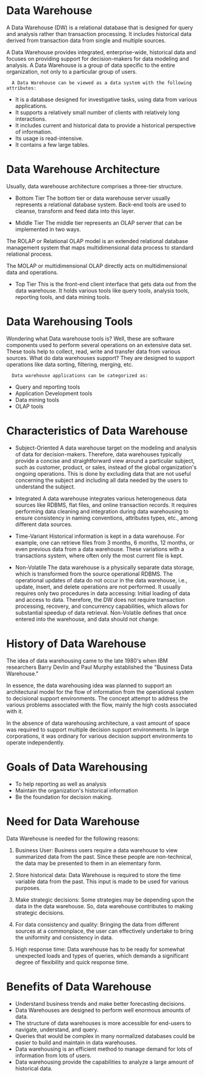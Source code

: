 # Data Warehouse

A Data Warehouse (DW) is a relational database that is designed for query and analysis rather than transaction processing. It includes historical data derived from transaction data from single and multiple sources.

A Data Warehouse provides integrated, enterprise-wide, historical data and focuses on providing support for decision-makers for data modeling and analysis.
A Data Warehouse is a group of data specific to the entire organization, not only to a particular group of users.

      A Data Warehouse can be viewed as a data system with the following attributes:

- It is a database designed for investigative tasks, using data from various applications.
- It supports a relatively small number of clients with relatively long interactions.
- It includes current and historical data to provide a historical perspective of information.
- Its usage is read-intensive.
- It contains a few large tables.

# Data Warehouse Architecture

Usually, data warehouse architecture comprises a three-tier structure.

- Bottom Tier
The bottom tier or data warehouse server usually represents a relational database system. Back-end tools are used to cleanse, transform and feed data into this layer. 

- Middle Tier
The middle tier represents an OLAP server that can be implemented in two ways. 

The ROLAP or Relational OLAP model is an extended relational database management system that maps multidimensional data process to standard relational process. 

The MOLAP or multidimensional OLAP directly acts on multidimensional data and operations.

- Top Tier
This is the front-end client interface that gets data out from the data warehouse. It holds various tools like query tools, analysis tools, reporting tools, and data mining tools. 

# Data Warehousing Tools 

Wondering what Data warehouse tools is? Well, these are software components used to perform several operations on an extensive data set. These tools help to collect, read, write and transfer data from various sources. What do data warehouses support? They are designed to support operations like data sorting, filtering, merging, etc. 

      Data warehouse applications can be categorized as:

- Query and reporting tools
- Application Development tools
- Data mining tools
- OLAP tools

# Characteristics of Data Warehouse 

- Subject-Oriented
A data warehouse target on the modeling and analysis of data for decision-makers. Therefore, data warehouses typically provide a concise and straightforward view around a particular subject, such as customer, product, or sales, instead of the global organization's ongoing operations. This is done by excluding data that are not useful concerning the subject and including all data needed by the users to understand the subject.

- Integrated
A data warehouse integrates various heterogeneous data sources like RDBMS, flat files, and online transaction records. It requires performing data cleaning and integration during data warehousing to ensure consistency in naming conventions, attributes types, etc., among different data sources.

- Time-Variant
Historical information is kept in a data warehouse. For example, one can retrieve files from 3 months, 6 months, 12 months, or even previous data from a data warehouse. These variations with a transactions system, where often only the most current file is kept.

- Non-Volatile
The data warehouse is a physically separate data storage, which is transformed from the source operational RDBMS. The operational updates of data do not occur in the data warehouse, i.e., update, insert, and delete operations are not performed. It usually requires only two procedures in data accessing: Initial loading of data and access to data. Therefore, the DW does not require transaction processing, recovery, and concurrency capabilities, which allows for substantial speedup of data retrieval. Non-Volatile defines that once entered into the warehouse, and data should not change.

# History of Data Warehouse

The idea of data warehousing came to the late 1980's when IBM researchers Barry Devlin and Paul Murphy established the "Business Data Warehouse."

In essence, the data warehousing idea was planned to support an architectural model for the flow of information from the operational system to decisional support environments. The concept attempt to address the various problems associated with the flow, mainly the high costs associated with it.

In the absence of data warehousing architecture, a vast amount of space was required to support multiple decision support environments. In large corporations, it was ordinary for various decision support environments to operate independently.

# Goals of Data Warehousing

- To help reporting as well as analysis
- Maintain the organization's historical information
- Be the foundation for decision making.

# Need for Data Warehouse

Data Warehouse is needed for the following reasons:

1) Business User: Business users require a data warehouse to view summarized data from the past. Since these people are non-technical, the data may be presented to them in an elementary form.

2) Store historical data: Data Warehouse is required to store the time variable data from the past. This input is made to be used for various purposes.
 
3) Make strategic decisions: Some strategies may be depending upon the data in the data warehouse. So, data warehouse contributes to making strategic decisions.
 
5) For data consistency and quality: Bringing the data from different sources at a commonplace, the user can effectively undertake to bring the uniformity and consistency in data.
 
6) High response time: Data warehouse has to be ready for somewhat unexpected loads and types of queries, which demands a significant degree of flexibility and quick response time.

# Benefits of Data Warehouse

- Understand business trends and make better forecasting decisions.
- Data Warehouses are designed to perform well enormous amounts of data.
- The structure of data warehouses is more accessible for end-users to navigate, understand, and query.
- Queries that would be complex in many normalized databases could be easier to build and maintain in data warehouses.
- Data warehousing is an efficient method to manage demand for lots of information from lots of users.
- Data warehousing provide the capabilities to analyze a large amount of historical data.

